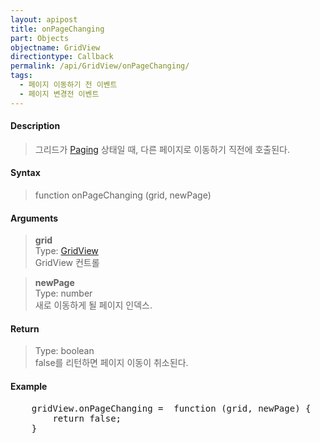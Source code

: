 ```yaml
---
layout: apipost
title: onPageChanging
part: Objects
objectname: GridView
directiontype: Callback
permalink: /api/GridView/onPageChanging/
tags: 
  - 페이지 이동하기 전 이벤트
  - 페이지 변경전 이벤트
---
```



#### Description

> 그리드가 [Paging](/api/features/Paging/) 상태일 때, 다른 페이지로 이동하기 직전에 호출된다.

#### Syntax

> function onPageChanging (grid, newPage)

#### Arguments

> **grid**  
> Type: [GridView](/api/GridView/)  
> GridView 컨트롤

> **newPage**  
> Type: number  
> 새로 이동하게 될 페이지 인덱스.

#### Return

> Type: boolean  
> false를 리턴하면 페이지 이동이 취소된다.

#### Example

<pre class="prettyprint">
    gridView.onPageChanging =  function (grid, newPage) {
        return false;
    }
</pre>


